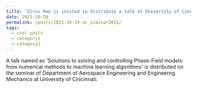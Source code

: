 ```yaml
---
title: 'Zirui Mao is invited to distribute a talk at University of Cincinnati'
date: 2021-10-29
permalink: /posts/2021-10-29-uc_siminar2021/
tags:
  - cool posts
  - category1
  - category2
---
```


A talk named as 'Solutions to solving and controlling Phase-Field models: from numerical methods to machine learning algorithms' is distributed on the seminar of Department of Aerospace Engineering and Engineerng Mechanics at University of Cincinnati.
